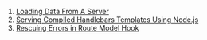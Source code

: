 1. [Loading Data From A Server](/guides/cookbook/client_server_interaction/loading_data_from_a_server)
1. [Serving Compiled Handlebars Templates Using Node.js](/guides/cookbook/client_server_interaction/serving_compiled_templates_using_nodejs)
1. [Rescuing Errors in Route Model Hook](/guides/cookbook/client_server_interaction/rescue_errors_when_loading_data)
